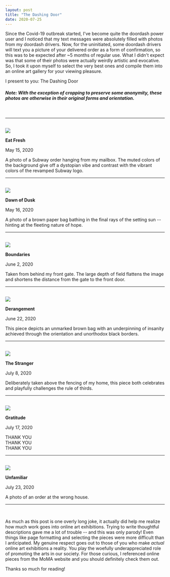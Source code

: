 ```yaml
---
layout: post
title: "The Dashing Door"
date: 2020-07-25
---
```


Since the Covid-19 outbreak started, I've become quite the doordash power user and I noticed that my text messages were absolutely filled with photos from my doordash drivers. Now, for the uninitiated, some doordash drivers will text you a picture of your delivered order as a form of confirmation, so this was to be expected after \~5 months of regular use. What I didn't expect was that some of their photos were actually weirdly artistic and evocative. So, I took it upon myself to select the very best ones and compile them into an online art gallery for your viewing pleasure. 

I present to you: The Dashing Door


##### *Note: With the exception of cropping to preserve some anonymity, these photos are otherwise in their original forms and orientation.*

<br>
<hr>
<br>

<div class="small-plot-div">
	<img src="/assets/blog/doordash/4.jpg" class="img-fluid small-plot">
</div>

<p style="margin-bottom:0px;"><b>Eat Fresh</b></p>
<p style="font-size:1.0em;">May 15, 2020</p>

A photo of a Subway order hanging from my mailbox. The muted colors of the background give off a dystopian vibe and contrast with the vibrant colors of the revamped Subway logo.  

<hr>
<br>

<div class="small-plot-div">
	<img src="/assets/blog/doordash/5.jpg" class="img-fluid small-plot">
</div>

<p style="margin-bottom:0px;"><b>Dawn of Dusk</b></p>
<p style="font-size:1.0em;">May 16, 2020</p>

A photo of a brown paper bag bathing in the final rays of the setting sun \-\- hinting at the fleeting nature of hope.

<hr>
<br>

<div class="small-plot-div">
	<img src="/assets/blog/doordash/8.jpg" class="img-fluid small-plot">
</div>

<p style="margin-bottom:0px;"><b>Boundaries</b></p>
<p style="font-size:1.0em;">June 2, 2020</p>

Taken from behind my front gate. The large depth of field flattens the image and shortens the distance from the gate to the front door.

<hr>
<br>

<div class="small-plot-div">
	<img src ="/assets/blog/doordash/11.jpg" class="img-fluid small-plot">
</div>

<p style="margin-bottom:0px;"><b>Derangement</b></p>
<p style="font-size:1.0em;">June 22, 2020</p>

This piece depicts an unmarked brown bag with an underpinning of insanity achieved through the orientation and unorthodox black borders. 

<hr>
<br>

<div class="small-plot-div">
	<img src="/assets/blog/doordash/12.jpg" class="img-fluid small-plot">
</div>

<p style="margin-bottom:0px;"><b>The Stranger</b></p>
<p style="font-size:1.0em;">July 8, 2020</p>

Deliberately taken above the fencing of my home, this piece both celebrates and playfully challenges the rule of thirds.

<hr>
<br>

<div class="small-plot-div">
	<img src="/assets/blog/doordash/15.jpg" class="img-fluid small-plot">
</div>

<p style="margin-bottom:0px;"><b>Gratitude</b></p>
<p style="font-size:1.0em;">July 17, 2020</p>

THANK YOU<br>
THANK YOU<br>
THANK YOU

<hr>
<br>

<div class="small-plot-div">
	<img src="/assets/blog/doordash/17.jpg" class="img-fluid small-plot">
</div>

<p style="margin-bottom:0px;"><b>Unfamiliar</b></p>
<p style="font-size:1.0em;">July 23, 2020</p>

A photo of an order at the wrong house. 

<hr>
<br>

As much as this post is one overly long joke, it actually did help me realize how much work goes into online art exhibitions. Trying to write thoughtful descriptions gave me a lot of trouble \-\- and this was only parody! Even things like page formatting and selecting the pieces were more difficult than I anticipated. My genuine respect goes out to those of you who make *actual* online art exhibitions a reality. You play the woefully underappreciated role of promoting the arts in our society. For those curious, I referenced online pieces from the MoMA website and you should definitely check them out.

Thanks so much for reading!

